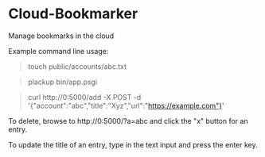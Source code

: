 # Cloud-Bookmarker
Manage bookmarks in the cloud

Example command line usage:

> touch public/accounts/abc.txt

> plackup bin/app.psgi

> curl http://0:5000/add -X POST -d '{"account":"abc","title":"Xyz","url":"https://example.com"}'

To delete, browse to http://0:5000/?a=abc and click the "x" button for an entry.

To update the title of an entry, type in the text input and press the enter key.
